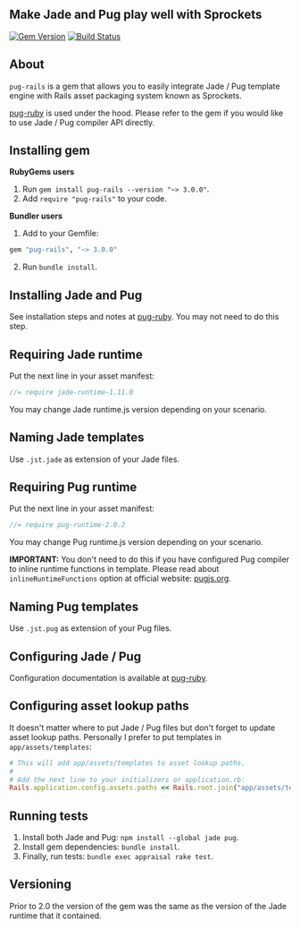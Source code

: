 ## Make Jade and Pug play well with Sprockets

[![Gem Version](https://badge.fury.io/rb/pug-rails.svg)](https://badge.fury.io/rb/pug-rails)
[![Build Status](https://travis-ci.org/yivo/pug-rails.svg?branch=master)](https://travis-ci.org/yivo/pug-rails)

## About

`pug-rails` is a gem that allows you to easily integrate Jade / Pug template engine with Rails asset packaging system known as Sprockets.

[pug-ruby](https://github.com/yivo/pug-ruby) is used under the hood. Please refer to the gem if you would like to use Jade / Pug compiler API directly.

## Installing gem

**RubyGems users**

1. Run `gem install pug-rails --version "~> 3.0.0"`. 
2. Add `require "pug-rails"` to your code.

**Bundler users**

1. Add to your Gemfile:
```ruby
gem "pug-rails", "~> 3.0.0"
```
2. Run `bundle install`.

## Installing Jade and Pug

See installation steps and notes at [pug-ruby](https://github.com/yivo/pug-ruby#installing-jade). You may not need to do this step.

## Requiring Jade runtime

Put the next line in your asset manifest:
```js
//= require jade-runtime-1.11.0
```

You may change Jade runtime.js version depending on your scenario.

## Naming Jade templates

Use `.jst.jade` as extension of your Jade files.

## Requiring Pug runtime

Put the next line in your asset manifest:
```js
//= require pug-runtime-2.0.2
```

You may change Pug runtime.js version depending on your scenario.

**IMPORTANT:** You don't need to do this if you have configured Pug compiler to inline runtime functions in template. Please read about `inlineRuntimeFunctions` option at official website: [pugjs.org](http://pugjs.org).

## Naming Pug templates

Use `.jst.pug` as extension of your Pug files.

## Configuring Jade / Pug

Configuration documentation is available at [pug-ruby](https://github.com/yivo/pug-ruby#configuring-jade--pug).

## Configuring asset lookup paths

It doesn't matter where to put Jade / Pug files but don't forget to update asset lookup paths. 
Personally I prefer to put templates in `app/assets/templates`:
```ruby
# This will add app/assets/templates to asset lookup paths.
#
# Add the next line to your initializers or application.rb:
Rails.application.config.assets.paths << Rails.root.join("app/assets/templates")
```

## Running tests

1. Install both Jade and Pug: `npm install --global jade pug`.
2. Install gem dependencies: `bundle install`.
3. Finally, run tests: `bundle exec appraisal rake test`.

## Versioning

Prior to 2.0 the version of the gem was the same as the version of the Jade runtime that it contained.

